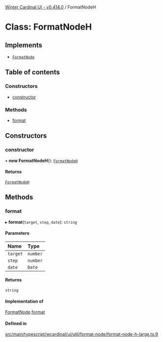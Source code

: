 [Winter Cardinal UI - v0.414.0](../index.md) / FormatNodeH

# Class: FormatNodeH

## Implements

- [`FormatNode`](../interfaces/FormatNode.md)

## Table of contents

### Constructors

- [constructor](FormatNodeH.md#constructor)

### Methods

- [format](FormatNodeH.md#format)

## Constructors

### constructor

• **new FormatNodeH**(): [`FormatNodeH`](FormatNodeH.md)

#### Returns

[`FormatNodeH`](FormatNodeH.md)

## Methods

### format

▸ **format**(`target`, `step`, `date`): `string`

#### Parameters

| Name | Type |
| :------ | :------ |
| `target` | `number` |
| `step` | `number` |
| `date` | `Date` |

#### Returns

`string`

#### Implementation of

[FormatNode](../interfaces/FormatNode.md).[format](../interfaces/FormatNode.md#format)

#### Defined in

[src/main/typescript/wcardinal/ui/util/format-node/format-node-h-large.ts:9](https://github.com/winter-cardinal/winter-cardinal-ui/blob/v0.414.0/src/main/typescript/wcardinal/ui/util/format-node/format-node-h-large.ts#L9)
